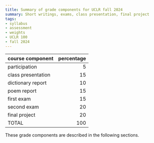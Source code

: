 ```yaml
---
title: Summary of grade components for UCLR fall 2024
summary: Short writings, exams, class presentation, final project
tags:
- syllabus
- assessment
- weights
- UCLR 100
- fall 2024
---
```

course component           | percentage
---------------------------|--------:
participation              | 5
class presentation         | 15
dictionary report          | 10
poem report                | 15
first exam                 | 15
second exam                | 20
final project              | 20
TOTAL                      |100

These grade components are described in the following sections.
